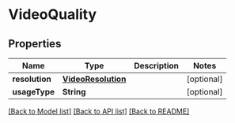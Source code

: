 # VideoQuality

## Properties
Name | Type | Description | Notes
------------ | ------------- | ------------- | -------------
**resolution** | [**VideoResolution**](VideoResolution.md) |  | [optional] 
**usageType** | **String** |  | [optional] 

[[Back to Model list]](../README.md#documentation-for-models) [[Back to API list]](../README.md#documentation-for-api-endpoints) [[Back to README]](../README.md)


